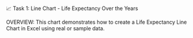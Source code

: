 📈 Task 1: Line Chart - Life Expectancy Over the Years

OVERVIEW:
        This chart demonstrates how to create a Life Expectancy Line Chart in Excel using real or sample data.
